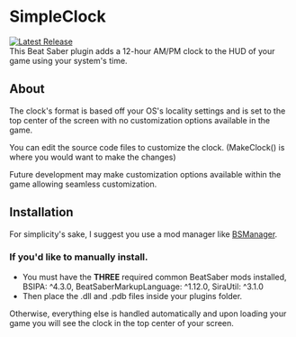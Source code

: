# SimpleClock
[![Latest Release](https://img.shields.io/github/v/release/MadSquids/SimpleClock?style=for-the-badge)](https://github.com/MadSquids/SimpleClock/releases/latest)\
This Beat Saber plugin adds a 12-hour AM/PM clock to the HUD of your game using your system's time.

## About
The clock's format is based off your OS's locality settings and is set to the top center of the screen with no customization options available in the game.

You can edit the source code files to customize the clock. (MakeClock() is where you would want to make the changes)

Future development may make customization options available within the game allowing seamless customization.

## Installation
For simplicity's sake, I suggest you use a mod manager like [BSManager](https://github.com/Zagrios/bs-manager).
### If you'd like to manually install.
- You must have the **THREE** required common BeatSaber mods installed, BSIPA: ^4.3.0, BeatSaberMarkupLanguage: ^1.12.0, SiraUtil: ^3.1.0
- Then place the .dll and .pdb files inside your plugins folder.

Otherwise, everything else is handled automatically and upon loading your game you will see the clock in the top center of your screen.

